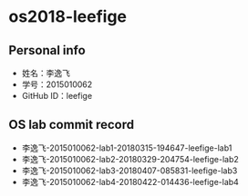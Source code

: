 # os2018-leefige

## Personal info

- 姓名：李逸飞
- 学号：2015010062
- GitHub ID：leefige

## OS lab commit record

- 李逸飞-2015010062-lab1-20180315-194647-leefige-lab1
- 李逸飞-2015010062-lab2-20180329-204754-leefige-lab2
- 李逸飞-2015010062-lab3-20180407-085831-leefige-lab3
- 李逸飞-2015010062-lab4-20180422-014436-leefige-lab4
